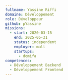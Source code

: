 ```yaml
---
fullname: Yassine Riffi
domaine: Développement
role: Développeur
github: pYassine
missions:
  - start: 2020-03-15
    end: 2025-05-31
    status: independent
    employer: malt
    startups:
      - domifa
competences:
  - Développement Backend
  - Développement Frontend
---
```

